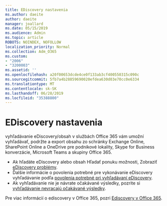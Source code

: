 ```yaml
---
title: EDiscovery nastavenia
ms.author: daeite
author: daeite
manager: joallard
ms.date: 05/15/2019
ms.audience: Admin
ms.topic: article
ROBOTS: NOINDEX, NOFOLLOW
localization_priority: Normal
ms.collection: Adm_O365
ms.custom:
- "2006"
- "3200003"
ms.assetid: ''
ms.openlocfilehash: a20f00653dcde4ce0f133ab3cf400550315c090c
ms.sourcegitcommit: 5fb7a4b28859690020efdea630d03e70cc0e6334
ms.translationtype: MT
ms.contentlocale: sk-SK
ms.lasthandoff: 06/28/2019
ms.locfileid: "35388800"
---
```

# <a name="ediscovery-settings"></a>EDiscovery nastavenia

vyhľadávanie eDiscovery/obsah v službách Office 365 vám umožní vyhľadávať, podržte a export obsahu zo schránky Exchange Online, SharePoint Online a OneDrive pre podnikové lokality, Skype for Business konverzácie, Microsoft Teams a skupiny Office 365.

- Ak hľadáte eDiscovery alebo obsah Hľadať ponuku možnosti, Zobraziť [eDiscovery problémy](https://docs.microsoft.com/alchemyinsights/ediscovery-issues).
- Ďalšie informácie o povolenia potrebné pre vykonávanie eDiscovery vyhľadávanie podľa [povolenia potrebné pri vyhľadávaní eDiscovery](https://docs.microsoft.com/alchemyinsights/permissions-required-for-ediscovery-searches).
- Ak vyhľadávanie nie je návrate očakávané výsledky, pozrite si [vyhľadávanie nevracajú očakávané výsledky](https://docs.microsoft.com/alchemyinsights/search-not-returning-expected-results).

Pre viac informácií o ediscovery v Office 365, pozri [Ediscovery v Office 365](https://docs.microsoft.com/office365/securitycompliance/ediscovery).

